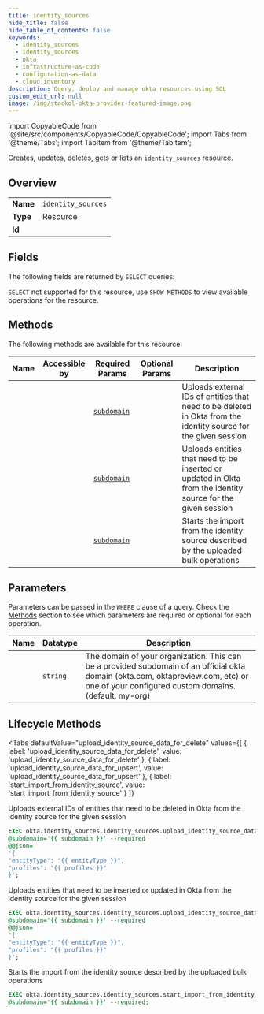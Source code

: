 ```yaml
--- 
title: identity_sources
hide_title: false
hide_table_of_contents: false
keywords:
  - identity_sources
  - identity_sources
  - okta
  - infrastructure-as-code
  - configuration-as-data
  - cloud inventory
description: Query, deploy and manage okta resources using SQL
custom_edit_url: null
image: /img/stackql-okta-provider-featured-image.png
---
```


import CopyableCode from '@site/src/components/CopyableCode/CopyableCode';
import Tabs from '@theme/Tabs';
import TabItem from '@theme/TabItem';

Creates, updates, deletes, gets or lists an <code>identity_sources</code> resource.

## Overview
<table><tbody>
<tr><td><b>Name</b></td><td><code>identity_sources</code></td></tr>
<tr><td><b>Type</b></td><td>Resource</td></tr>
<tr><td><b>Id</b></td><td><CopyableCode code="okta.identity_sources.identity_sources" /></td></tr>
</tbody></table>

## Fields

The following fields are returned by `SELECT` queries:

`SELECT` not supported for this resource, use `SHOW METHODS` to view available operations for the resource.


## Methods

The following methods are available for this resource:

<table>
<thead>
    <tr>
    <th>Name</th>
    <th>Accessible by</th>
    <th>Required Params</th>
    <th>Optional Params</th>
    <th>Description</th>
    </tr>
</thead>
<tbody>
<tr>
    <td><a href="#upload_identity_source_data_for_delete"><CopyableCode code="upload_identity_source_data_for_delete" /></a></td>
    <td><CopyableCode code="exec" /></td>
    <td><a href="#parameter-subdomain"><code>subdomain</code></a></td>
    <td></td>
    <td>Uploads external IDs of entities that need to be deleted in Okta from the identity source for the given session</td>
</tr>
<tr>
    <td><a href="#upload_identity_source_data_for_upsert"><CopyableCode code="upload_identity_source_data_for_upsert" /></a></td>
    <td><CopyableCode code="exec" /></td>
    <td><a href="#parameter-subdomain"><code>subdomain</code></a></td>
    <td></td>
    <td>Uploads entities that need to be inserted or updated in Okta from the identity source for the given session</td>
</tr>
<tr>
    <td><a href="#start_import_from_identity_source"><CopyableCode code="start_import_from_identity_source" /></a></td>
    <td><CopyableCode code="exec" /></td>
    <td><a href="#parameter-subdomain"><code>subdomain</code></a></td>
    <td></td>
    <td>Starts the import from the identity source described by the uploaded bulk operations</td>
</tr>
</tbody>
</table>

## Parameters

Parameters can be passed in the `WHERE` clause of a query. Check the [Methods](#methods) section to see which parameters are required or optional for each operation.

<table>
<thead>
    <tr>
    <th>Name</th>
    <th>Datatype</th>
    <th>Description</th>
    </tr>
</thead>
<tbody>
<tr id="parameter-subdomain">
    <td><CopyableCode code="subdomain" /></td>
    <td><code>string</code></td>
    <td>The domain of your organization. This can be a provided subdomain of an official okta domain (okta.com, oktapreview.com, etc) or one of your configured custom domains. (default: my-org)</td>
</tr>
</tbody>
</table>

## Lifecycle Methods

<Tabs
    defaultValue="upload_identity_source_data_for_delete"
    values={[
        { label: 'upload_identity_source_data_for_delete', value: 'upload_identity_source_data_for_delete' },
        { label: 'upload_identity_source_data_for_upsert', value: 'upload_identity_source_data_for_upsert' },
        { label: 'start_import_from_identity_source', value: 'start_import_from_identity_source' }
    ]}
>
<TabItem value="upload_identity_source_data_for_delete">

Uploads external IDs of entities that need to be deleted in Okta from the identity source for the given session

```sql
EXEC okta.identity_sources.identity_sources.upload_identity_source_data_for_delete 
@subdomain='{{ subdomain }}' --required 
@@json=
'{
"entityType": "{{ entityType }}", 
"profiles": "{{ profiles }}"
}';
```
</TabItem>
<TabItem value="upload_identity_source_data_for_upsert">

Uploads entities that need to be inserted or updated in Okta from the identity source for the given session

```sql
EXEC okta.identity_sources.identity_sources.upload_identity_source_data_for_upsert 
@subdomain='{{ subdomain }}' --required 
@@json=
'{
"entityType": "{{ entityType }}", 
"profiles": "{{ profiles }}"
}';
```
</TabItem>
<TabItem value="start_import_from_identity_source">

Starts the import from the identity source described by the uploaded bulk operations

```sql
EXEC okta.identity_sources.identity_sources.start_import_from_identity_source 
@subdomain='{{ subdomain }}' --required;
```
</TabItem>
</Tabs>
